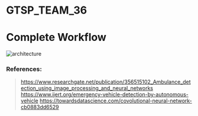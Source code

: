 # GTSP_TEAM_36

# Complete Workflow
![architecture](https://user-images.githubusercontent.com/48887731/167126122-583a5b0d-66b5-4716-b05d-f1298a46bfc5.jpeg)


### References:

>https://www.researchgate.net/publication/356515102_Ambulance_detection_using_image_processing_and_neural_networks
>https://www.ijert.org/emergency-vehicle-detection-by-autonomous-vehicle
>https://towardsdatascience.com/covolutional-neural-network-cb0883dd6529
